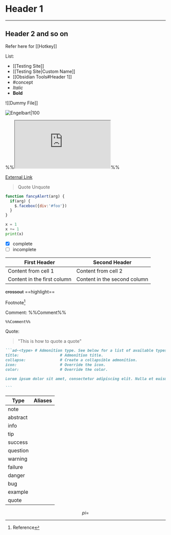 # Header 1
---
## Header 2 and so on 
Refer here for [[Hotkey]]

List: 
-	[[Testing Site]]
-	[[Testing Site|Custom Name]]
-	[[Obsidian Tools#Header 1]]
-	#concept 
-	*Italic*
-	**Bold**

![[Dummy File]]

![Engelbart|100](https://history-computer.com/ModernComputer/Basis/images/Engelbart.jpg)

%%<iframe src="https://www.youtube.com/watch?v=X61wRmfZU8Y&t=400s"></iframe>%%

[External Link](https://www.youtube.com/)


> Quote Unquote

```js
function fancyAlert(arg) {
  if(arg) {
    $.facebox({div:'#foo'})
  }
}
```

```python
x = 1
x += 1
print(x)
```


- [x] complete
- [ ] incomplete
 
First Header | Second Header
------------ | ------------
Content from cell 1 | Content from cell 2
Content in the first column | Content in the second column

~~crossout~~
==highlight==

Footnote[^1]



[^1]: Reference

Comment: %%Comment%%
```md 
%%Comment%%
```

Quote:
> "This is how to quote a quote"


````markdown
```ad-<type> # Admonition type. See below for a list of available types.
title:                  # Admonition title.
collapse:               # Create a collapsible admonition.
icon:                   # Override the icon.
color:                  # Override the color.

Lorem ipsum dolor sit amet, consectetur adipiscing elit. Nulla et euismod nulla.

```
````


| Type     | Aliases |
| -------- | ------- |
| note     |         |
| abstract |         |
| info     |         |
| tip      |         |
| success  |         |
| question |         |
| warning  |         |
| failure  |         |
| danger   |         |
| bug      |         |
| example  |         |
| quote    |         |


$$ pi = $$
